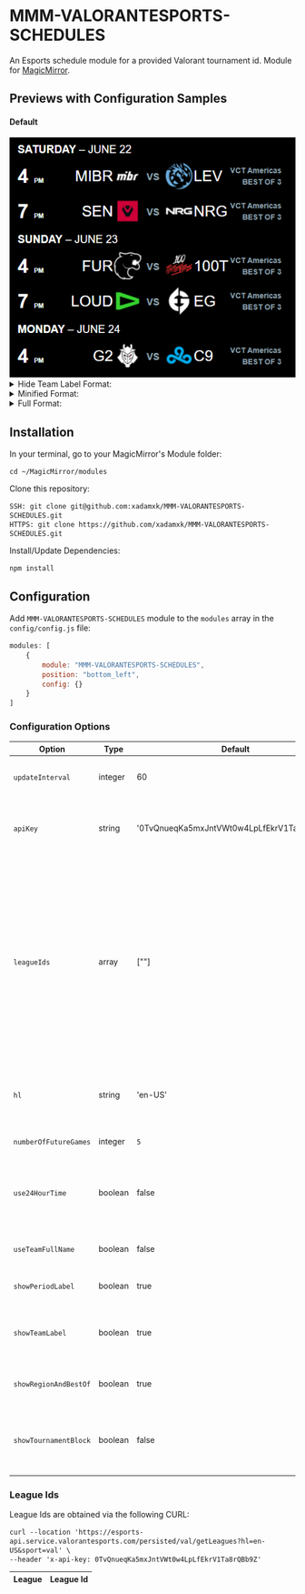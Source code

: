 # MMM-VALORANTESPORTS-SCHEDULES
An Esports schedule module for a provided Valorant tournament id.
Module for <a href="https://github.com/MichMich/MagicMirror">MagicMirror</a>.

## Previews with Configuration Samples
#### Default
<img src="https://github.com/xadamxk/MMM-VALORANTESPORTS-SCHEDULES/blob/main/screenshots/default.png?raw=true" title="Default Configuration Preview"  />

<details> 
  <summary>Hide Team Label Format:</summary>
  <img src="https://github.com/xadamxk/MMM-VALORANTESPORTS-SCHEDULES/blob/main/screenshots/showTeamLabelFalse.png?raw=true" title="Preview Hide Team Label Format"  />
	<pre><code>
config: {
	showTeamLabel: false	
}
	</code></pre>
</details>

<details> 
  <summary>Minified Format:</summary>
  <img src="https://github.com/xadamxk/MMM-VALORANTESPORTS-SCHEDULES/blob/main/screenshots/minified.png?raw=true" title="Preview Minified Format"  />
	<pre><code>
config: {
	showTeamLabel: false,
	showRegionAndBestOf: false,
}
	</code></pre>
</details>

<details> 
  <summary>Full Format:</summary>
  <img src="https://github.com/xadamxk/MMM-VALORANTESPORTS-SCHEDULES/blob/main/screenshots/full.png?raw=true" title="Preview Full Format"  />
	<pre><code>
config: {
	showPeriodLabel: false,
	use24HourTime: true,
	useTeamFullName: true,
	showTournamentBlock: true
}
	</code></pre>
</details>

## Installation
In your terminal, go to your MagicMirror's Module folder:
````
cd ~/MagicMirror/modules
````

Clone this repository:
````
SSH: git clone git@github.com:xadamxk/MMM-VALORANTESPORTS-SCHEDULES.git
HTTPS: git clone https://github.com/xadamxk/MMM-VALORANTESPORTS-SCHEDULES.git
````

Install/Update Dependencies:
````
npm install
````

## Configuration
Add `MMM-VALORANTESPORTS-SCHEDULES` module to the `modules` array in the `config/config.js` file:
````javascript
modules: [
	{
		module: "MMM-VALORANTESPORTS-SCHEDULES",
		position: "bottom_left",
		config: {}
	}
]
````
### Configuration Options

| **Option** | **Type** | **Default** | **Description** |
| --- | --- | --- | --- |
| `updateInterval` | integer | 60 | Number of minutes to poll api for updates. |
| `apiKey` | string | '0TvQnueqKa5mxJntVWt0w4LpLfEkrV1Ta8rQBb9Z' | Api key used to query esports API - all users' api key is the default key. |
| `leagueIds` | array | [""] | Array of league ids to get esport standings. Currently the API only supports a single league id. If no id is provided, then all region games will be provided. Refer to league table below for ids of other leagues. Defaults to TBD.|
| `hl` | string | 'en-US' | Host language/ locale to use when requesting esports data. |
| `numberOfFutureGames` | integer | `5` | Number of future games to display. |
| `use24HourTime` | boolean | false | Use 24 hour format (hh:mm) rather than 12 hour format (hh PERIOD) |
| `useTeamFullName` | boolean | false | Show teams' full name rather than teams' code. |
| `showPeriodLabel` | boolean | true | Show period (AM/PM) after time. |
| `showTeamLabel` | boolean | true | Show team label (name/code). Use `false` for slim component. |
| `showRegionAndBestOf` | boolean | true | Show region and best of format for games. |
| `showTournamentBlock` | boolean | false | Show tournament block (ie. Playoffs - Round 1) after start date.|

### League Ids
League Ids are obtained via the following CURL:
```
curl --location 'https://esports-api.service.valorantesports.com/persisted/val/getLeagues?hl=en-US&sport=val' \
--header 'x-api-key: 0TvQnueqKa5mxJntVWt0w4LpLfEkrV1Ta8rQBb9Z'
```

| **League** | **League Id** |
| --- | --- |

